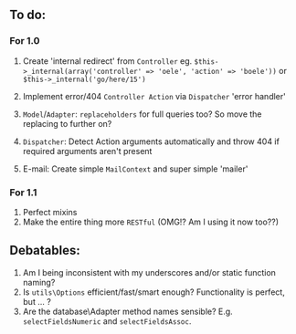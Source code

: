 
To do:
------

### For 1.0

1. Create 'internal redirect' from `Controller` eg. `$this->_internal(array('controller' => 'oele', 'action' => 'boele'))` or `$this->_internal('go/here/15')`
1. Implement error/404 `Controller Action` via `Dispatcher` 'error handler'

1. `Model`/`Adapter`: `replaceholders` for full queries too? So move the replacing to further on?

1. `Dispatcher`: Detect Action arguments automatically and throw 404 if required arguments aren't present

1. E-mail: Create simple `MailContext` and super simple 'mailer'

### For 1.1

1. Perfect mixins
2. Make the entire thing more `RESTful` (OMG!? Am I using it now too??)

Debatables:
-----------

1. Am I being inconsistent with my underscores and/or static function naming?
3. Is `utils\Options` efficient/fast/smart enough? Functionality is perfect, but ... ?
4. Are the database\Adapter method names sensible? E.g. `selectFieldsNumeric` and `selectFieldsAssoc`.
